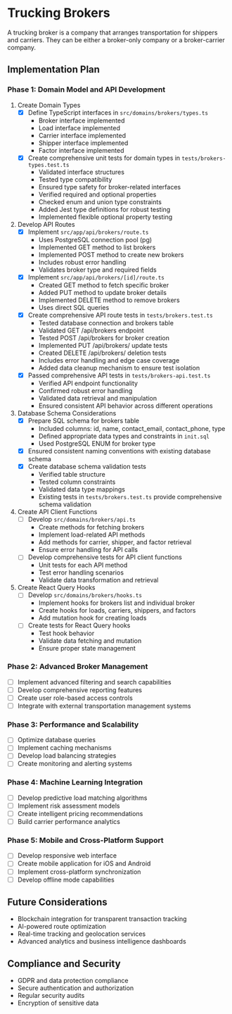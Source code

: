 # Trucking Brokers
A trucking broker is a company that arranges transportation for shippers and carriers. They can be either a broker-only company or a broker-carrier company.

## Implementation Plan

### Phase 1: Domain Model and API Development
1. Create Domain Types
   - [x] Define TypeScript interfaces in `src/domains/brokers/types.ts`
     * Broker interface implemented
     * Load interface implemented
     * Carrier interface implemented
     * Shipper interface implemented
     * Factor interface implemented
   - [x] Create comprehensive unit tests for domain types in `tests/brokers-types.test.ts`
     * Validated interface structures
     * Tested type compatibility
     * Ensured type safety for broker-related interfaces
     * Verified required and optional properties
     * Checked enum and union type constraints
     * Added Jest type definitions for robust testing
     * Implemented flexible optional property testing

2. Develop API Routes
   - [x] Implement `src/app/api/brokers/route.ts`
     * Uses PostgreSQL connection pool (pg)
     * Implemented GET method to list brokers
     * Implemented POST method to create new brokers
     * Includes robust error handling
     * Validates broker type and required fields
   - [x] Implement `src/app/api/brokers/[id]/route.ts`
     * Created GET method to fetch specific broker
     * Added PUT method to update broker details
     * Implemented DELETE method to remove brokers
     * Uses direct SQL queries
   - [x] Create comprehensive API route tests in `tests/brokers.test.ts`
     * Tested database connection and brokers table
     * Validated GET /api/brokers endpoint
     * Tested POST /api/brokers for broker creation
     * Implemented PUT /api/brokers/<id> update tests
     * Created DELETE /api/brokers/<id> deletion tests
     * Includes error handling and edge case coverage
     * Added data cleanup mechanism to ensure test isolation
   - [x] Passed comprehensive API tests in `tests/brokers-api.test.ts`
     * Verified API endpoint functionality
     * Confirmed robust error handling
     * Validated data retrieval and manipulation
     * Ensured consistent API behavior across different operations

3. Database Schema Considerations
   - [x] Prepare SQL schema for brokers table
     * Included columns: id, name, contact_email, contact_phone, type
     * Defined appropriate data types and constraints in `init.sql`
     * Used PostgreSQL ENUM for broker type
   - [x] Ensured consistent naming conventions with existing database schema
   - [x] Create database schema validation tests
     * Verified table structure
     * Tested column constraints
     * Validated data type mappings
     * Existing tests in `tests/brokers.test.ts` provide comprehensive schema validation

4. Create API Client Functions
   - [ ] Develop `src/domains/brokers/api.ts`
     * Create methods for fetching brokers
     * Implement load-related API methods
     * Add methods for carrier, shipper, and factor retrieval
     * Ensure error handling for API calls
   - [ ] Develop comprehensive tests for API client functions
     * Unit tests for each API method
     * Test error handling scenarios
     * Validate data transformation and retrieval

5. Create React Query Hooks
   - [ ] Develop `src/domains/brokers/hooks.ts`
     * Implement hooks for brokers list and individual broker
     * Create hooks for loads, carriers, shippers, and factors
     * Add mutation hook for creating loads
   - [ ] Create tests for React Query hooks
     * Test hook behavior
     * Validate data fetching and mutation
     * Ensure proper state management

### Phase 2: Advanced Broker Management
- [ ] Implement advanced filtering and search capabilities
- [ ] Develop comprehensive reporting features
- [ ] Create user role-based access controls
- [ ] Integrate with external transportation management systems

### Phase 3: Performance and Scalability
- [ ] Optimize database queries
- [ ] Implement caching mechanisms
- [ ] Develop load balancing strategies
- [ ] Create monitoring and alerting systems

### Phase 4: Machine Learning Integration
- [ ] Develop predictive load matching algorithms
- [ ] Implement risk assessment models
- [ ] Create intelligent pricing recommendations
- [ ] Build carrier performance analytics

### Phase 5: Mobile and Cross-Platform Support
- [ ] Develop responsive web interface
- [ ] Create mobile application for iOS and Android
- [ ] Implement cross-platform synchronization
- [ ] Develop offline mode capabilities

## Future Considerations
- Blockchain integration for transparent transaction tracking
- AI-powered route optimization
- Real-time tracking and geolocation services
- Advanced analytics and business intelligence dashboards

## Compliance and Security
- GDPR and data protection compliance
- Secure authentication and authorization
- Regular security audits
- Encryption of sensitive data
